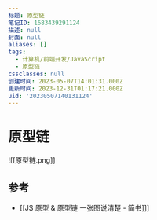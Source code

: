 ```yaml
---
标题: 原型链
笔记ID: 1683439291124
描述: null
封面: null
aliases: []
tags:
  - 计算机/前端开发/JavaScript
  - 原型链
cssclasses: null
创建时间: 2023-05-07T14:01:31.000Z
更新时间: 2023-12-31T01:17:21.000Z
uid: '20230507140131124'
---
```


# 原型链

![[原型链.png]]

## 参考

- [[JS 原型 & 原型链 一张图说清楚 - 简书]]]
